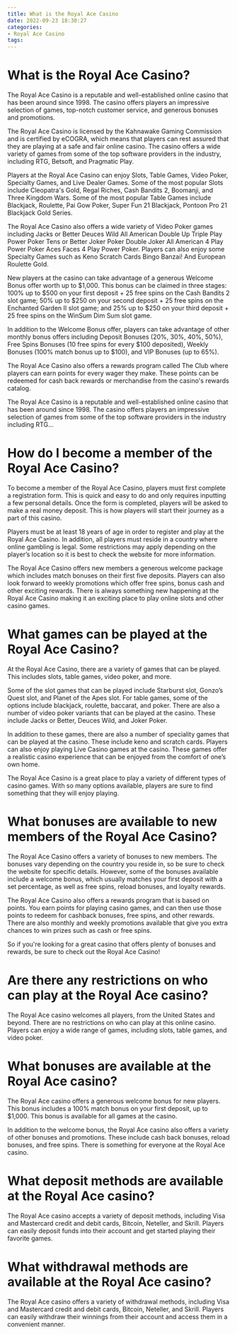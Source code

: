```yaml
---
title: What is the Royal Ace Casino 
date: 2022-09-23 18:30:27
categories:
- Royal Ace Casino
tags:
---
```



#  What is the Royal Ace Casino? 

The Royal Ace Casino is a reputable and well-established online casino that has been around since 1998. The casino offers players an impressive selection of games, top-notch customer service, and generous bonuses and promotions.

The Royal Ace Casino is licensed by the Kahnawake Gaming Commission and is certified by eCOGRA, which means that players can rest assured that they are playing at a safe and fair online casino. The casino offers a wide variety of games from some of the top software providers in the industry, including RTG, Betsoft, and Pragmatic Play.

Players at the Royal Ace Casino can enjoy Slots, Table Games, Video Poker, Specialty Games, and Live Dealer Games. Some of the most popular Slots include Cleopatra's Gold, Regal Riches, Cash Bandits 2, Boomanji, and Three Kingdom Wars. Some of the most popular Table Games include Blackjack, Roulette, Pai Gow Poker, Super Fun 21 Blackjack, Pontoon Pro 21 Blackjack Gold Series.

The Royal Ace Casino also offers a wide variety of Video Poker games including Jacks or Better Deuces Wild All American Double Up Triple Play Power Poker Tens or Better Joker Poker Double Joker All American 4 Play Power Poker Aces Faces 4 Play Power Poker. Players can also enjoy some Specialty Games such as Keno Scratch Cards Bingo Banzai! And European Roulette Gold.

New players at the casino can take advantage of a generous Welcome Bonus offer worth up to $1,000. This bonus can be claimed in three stages: 100% up to $500 on your first deposit + 25 free spins on the Cash Bandits 2 slot game; 50% up to $250 on your second deposit + 25 free spins on the Enchanted Garden II slot game; and 25% up to $250 on your third deposit + 25 free spins on the WinSum Dim Sum slot game.

In addition to the Welcome Bonus offer, players can take advantage of other monthly bonus offers including Deposit Bonuses (20%, 30%, 40%, 50%), Free Spins Bonuses (10 free spins for every $100 deposited), Weekly Bonuses (100% match bonus up to $100), and VIP Bonuses (up to 65%).

The Royal Ace Casino also offers a rewards program called The Club where players can earn points for every wager they make. These points can be redeemed for cash back rewards or merchandise from the casino's rewards catalog. 

  The Royal Ace Casino is a reputable and well-established online casino that has been around since 1998. The casino offers players an impressive selection of games from some of the top software providers in the industry including RTG...

#  How do I become a member of the Royal Ace Casino? 

To become a member of the Royal Ace Casino, players must first complete a registration form. This is quick and easy to do and only requires inputting a few personal details. Once the form is completed, players will be asked to make a real money deposit. This is how players will start their journey as a part of this casino.

Players must be at least 18 years of age in order to register and play at the Royal Ace Casino. In addition, all players must reside in a country where online gambling is legal. Some restrictions may apply depending on the player’s location so it is best to check the website for more information.

The Royal Ace Casino offers new members a generous welcome package which includes match bonuses on their first five deposits. Players can also look forward to weekly promotions which offer free spins, bonus cash and other exciting rewards. There is always something new happening at the Royal Ace Casino making it an exciting place to play online slots and other casino games.

#  What games can be played at the Royal Ace Casino? 

At the Royal Ace Casino, there are a variety of games that can be played. This includes slots, table games, video poker, and more. 

Some of the slot games that can be played include Starburst slot, Gonzo’s Quest slot, and Planet of the Apes slot. For table games, some of the options include blackjack, roulette, baccarat, and poker. There are also a number of video poker variants that can be played at the casino. These include Jacks or Better, Deuces Wild, and Joker Poker. 

In addition to these games, there are also a number of speciality games that can be played at the casino. These include keno and scratch cards. Players can also enjoy playing Live Casino games at the casino. These games offer a realistic casino experience that can be enjoyed from the comfort of one’s own home. 

The Royal Ace Casino is a great place to play a variety of different types of casino games. With so many options available, players are sure to find something that they will enjoy playing.

#  What bonuses are available to new members of the Royal Ace Casino? 

The Royal Ace Casino offers a variety of bonuses to new members. The bonuses vary depending on the country you reside in, so be sure to check the website for specific details. However, some of the bonuses available include a welcome bonus, which usually matches your first deposit with a set percentage, as well as free spins, reload bonuses, and loyalty rewards.

The Royal Ace Casino also offers a rewards program that is based on points. You earn points for playing casino games, and can then use those points to redeem for cashback bonuses, free spins, and other rewards. There are also monthly and weekly promotions available that give you extra chances to win prizes such as cash or free spins.

So if you're looking for a great casino that offers plenty of bonuses and rewards, be sure to check out the Royal Ace Casino!

#  Are there any restrictions on who can play at the Royal Ace casino?

The Royal Ace casino welcomes all players, from the United States and beyond. There are no restrictions on who can play at this online casino. Players can enjoy a wide range of games, including slots, table games, and video poker.

# What bonuses are available at the Royal Ace casino?

The Royal Ace casino offers a generous welcome bonus for new players. This bonus includes a 100% match bonus on your first deposit, up to $1,000. This bonus is available for all games at the casino.

In addition to the welcome bonus, the Royal Ace casino also offers a variety of other bonuses and promotions. These include cash back bonuses, reload bonuses, and free spins. There is something for everyone at the Royal Ace casino.

# What deposit methods are available at the Royal Ace casino?

The Royal Ace casino accepts a variety of deposit methods, including Visa and Mastercard credit and debit cards, Bitcoin, Neteller, and Skrill. Players can easily deposit funds into their account and get started playing their favorite games.

# What withdrawal methods are available at the Royal Ace casino?

The Royal Ace casino offers a variety of withdrawal methods, including Visa and Mastercard credit and debit cards, Bitcoin, Neteller, and Skrill. Players can easily withdraw their winnings from their account and access them in a convenient manner.